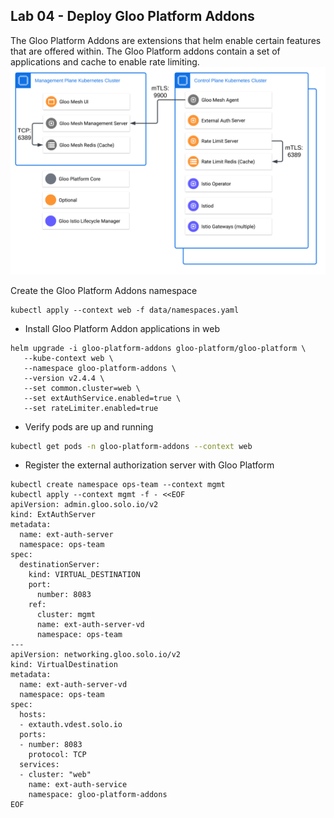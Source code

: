 ## Lab 04 - Deploy Gloo Platform Addons <a name="lab-04---deploy-gloo-platform-addons-"></a>

The Gloo Platform Addons are extensions that helm enable certain features that are offered within. The Gloo Platform addons contain a set of applications and cache to enable rate limiting.
![Gloo Platform Addon Components](images/gloo-platform-addons.png)

Create the Gloo Platform Addons namespace
```shell
kubectl apply --context web -f data/namespaces.yaml
```

* Install Gloo Platform Addon applications in web
```shell
helm upgrade -i gloo-platform-addons gloo-platform/gloo-platform \
   --kube-context web \
   --namespace gloo-platform-addons \
   --version v2.4.4 \
   --set common.cluster=web \
   --set extAuthService.enabled=true \
   --set rateLimiter.enabled=true
```

* Verify pods are up and running
```bash
kubectl get pods -n gloo-platform-addons --context web
```

* Register the external authorization server with Gloo Platform
```shell
kubectl create namespace ops-team --context mgmt
kubectl apply --context mgmt -f - <<EOF
apiVersion: admin.gloo.solo.io/v2
kind: ExtAuthServer
metadata:
  name: ext-auth-server
  namespace: ops-team
spec:
  destinationServer:
    kind: VIRTUAL_DESTINATION
    port:
      number: 8083
    ref:
      cluster: mgmt
      name: ext-auth-server-vd
      namespace: ops-team
---
apiVersion: networking.gloo.solo.io/v2
kind: VirtualDestination
metadata:
  name: ext-auth-server-vd
  namespace: ops-team
spec:
  hosts:
  - extauth.vdest.solo.io
  ports:
  - number: 8083
    protocol: TCP
  services:
  - cluster: "web"
    name: ext-auth-service
    namespace: gloo-platform-addons
EOF
```
